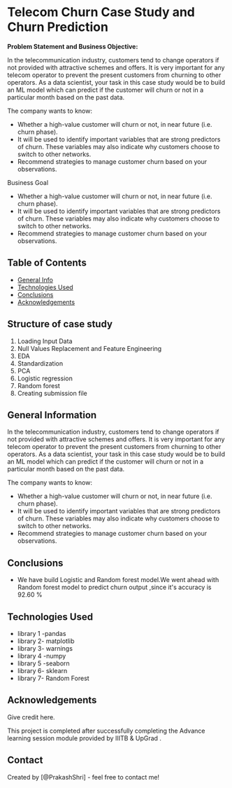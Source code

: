 # Telecom Churn Case Study and Churn Prediction
**Problem Statement and Business Objective:**

In the telecommunication industry, customers tend to change operators if not provided with attractive schemes and offers. It is very important for any telecom operator to prevent the present customers from churning to other operators. As a data scientist, your task in this case study would be to build an ML model which can predict if the customer will churn or not in a particular month based on the past data.

The company wants to know:
- Whether a high-value customer will churn or not, in near future (i.e. churn phase). 
- It will be used to identify important variables that are strong predictors of churn. These variables may also indicate why customers choose to switch to other networks.
- Recommend strategies to manage customer churn based on your observations.

Business Goal

- Whether a high-value customer will churn or not, in near future (i.e. churn phase). 
- It will be used to identify important variables that are strong predictors of churn. These variables may also indicate why customers choose to switch to other networks.
- Recommend strategies to manage customer churn based on your observations.

## Table of Contents
* [General Info](#general-information)
* [Technologies Used](#technologies-used)
* [Conclusions](#conclusions)
* [Acknowledgements](#acknowledgements)

<!-- You can include any other section that is pertinent to your problem -->

## Structure of case study

1. Loading Input Data
2. Null Values Replacement and Feature Engineering
3. EDA
4. Standardization
5. PCA
6. Logistic regression
7. Random forest
8. Creating submission file

## General Information

In the telecommunication industry, customers tend to change operators if not provided with attractive schemes and offers. It is very important for any telecom operator to prevent the present customers from churning to other operators. As a data scientist, your task in this case study would be to build an ML model which can predict if the customer will churn or not in a particular month based on the past data.

The company wants to know:
- Whether a high-value customer will churn or not, in near future (i.e. churn phase). 
- It will be used to identify important variables that are strong predictors of churn. These variables may also indicate why customers choose to switch to other networks.
- Recommend strategies to manage customer churn based on your observations.

<!-- You don't have to answer all the questions - just the ones relevant to your project. -->

## Conclusions
- We have build Logistic and Random forest model.We went ahead with Random forest model to predict churn output ,since it's accuracy is 92.60 %



## Technologies Used

- library 1 -pandas
- library 2- matplotlib
- library 3- warnings
- library 4 -numpy
- library 5 -seaborn
- library 6- sklearn
- library 7- Random Forest


<!-- As the libraries versions keep on changing, it is recommended to mention the version of library used in this project -->

## Acknowledgements
Give credit here.

This project is completed after successfully completing the Advance learning session module provided by IIITB & UpGrad .


## Contact
Created by [@PrakashShri] - feel free to contact me!


<!-- Optional -->
<!-- ## License -->
<!-- This project is open source and available under the [... License](). -->

<!-- You don't have to include all sections - just the one's relevant to your project -->
